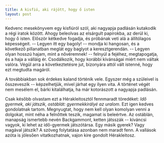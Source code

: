 ```yaml
---
title: A kisfiú, aki rájött, hogy ő isten
layout: post
---
```

Kedvenc mesekönyvem egy kisfiúról szól, aki nagyapja padlásán kutakodik
a régi iratok között.  Ahogy beleolvas az elsárgult papírokba, az derül
ki, hogy ő isten.  Először kétkedve fogadja, és próbának veti alá a
állítólagos képességeit.  -- Legyen itt egy bagoly! -- mondja ki
hangosan, és a következő pillanatban meglát egy baglyot a
keresztgerendán.  -- Legyen olyan hosszú hajam, mint a nővéremnek! --
felnyúl a fejéhez, megtapogatja, és a haja a válláig ér.  Csodálkozik,
hogy korábbi kívánságai miért nem váltak valóra.  Végül arra a
következtetésre jut, bizonyára attól vált istenné, hogy ezt megtudta
magáról.

A továbbiakban sok érdekes kaland történik vele.  Egyszer még a
szüleivel is összeveszik -- képzelhetjük, mivel járhat egy ilyen vita.
A történet végét nem mesélem el, bárki kitalálhatja, ha már kotorászott
a nagyapja padlásán.

Csak később olvastam ezt a Hérakleitosztól fennmaradt töredéket: 
*Idő gyermek, aki játszik, ostáblát: gyermekkirályé az uralom*.  Ezt
igen kedves gondolatnak tartom.  Megnyugtat, hogy nem kell olyan
komolyan venni a dolgokat, mint néha a felnőttek teszik, magamat is
beleértve.  Az ostáblán, manapság ismertebb nevén Backgammont, ketten
játsszák -- kíváncsi vagyok, ki lehet az idő-gyermek játszótársa.  Egy
másik gyerek?  Vagy magával játszik?  A szöveg folytatása azonban nem
maradt fenn.  A vallások azóta is jólesően vitatkozhatnak, vajon kire
gondolt Hérakleitosz.
